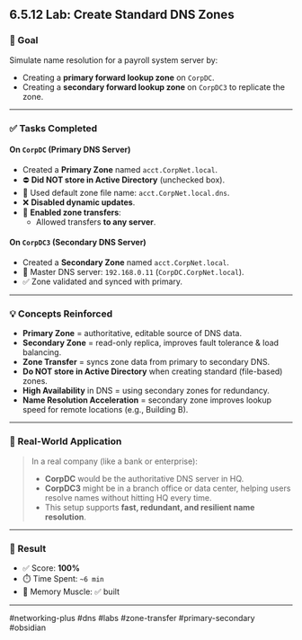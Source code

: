 ## 6.5.12 Lab: Create Standard DNS Zones

### 🧱 Goal
Simulate name resolution for a payroll system server by:
- Creating a **primary forward lookup zone** on `CorpDC`.
- Creating a **secondary forward lookup zone** on `CorpDC3` to replicate the zone.

---

### ✅ Tasks Completed

#### On `CorpDC` (Primary DNS Server)
- Created a **Primary Zone** named `acct.CorpNet.local`.
- ⛔ **Did NOT store in Active Directory** (unchecked box).
- 📄 Used default zone file name: `acct.CorpNet.local.dns`.
- ❌ **Disabled dynamic updates**.
- 🔁 **Enabled zone transfers**:
  - Allowed transfers **to any server**.

#### On `CorpDC3` (Secondary DNS Server)
- Created a **Secondary Zone** named `acct.CorpNet.local`.
- 🧭 Master DNS server: `192.168.0.11` (`CorpDC.CorpNet.local`).
- ✅ Zone validated and synced with primary.

---

### 💡 Concepts Reinforced

- **Primary Zone** = authoritative, editable source of DNS data.
- **Secondary Zone** = read-only replica, improves fault tolerance & load balancing.
- **Zone Transfer** = syncs zone data from primary to secondary DNS.
- **Do NOT store in Active Directory** when creating standard (file-based) zones.
- **High Availability** in DNS = using secondary zones for redundancy.
- **Name Resolution Acceleration** = secondary zone improves lookup speed for remote locations (e.g., Building B).

---

### 🧠 Real-World Application

> In a real company (like a bank or enterprise):
> - **CorpDC** would be the authoritative DNS server in HQ.
> - **CorpDC3** might be in a branch office or data center, helping users resolve names without hitting HQ every time.
> - This setup supports **fast, redundant, and resilient name resolution**.

---

### 🏁 Result

- ✅ Score: **100%**
- ⏱️ Time Spent: `~6 min`
- 🧠 Memory Muscle: ✅ built

---

#networking-plus #dns #labs #zone-transfer #primary-secondary #obsidian
